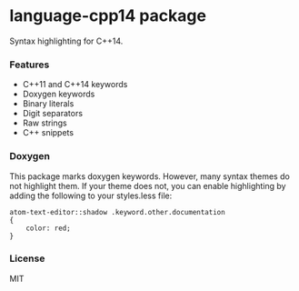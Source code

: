 # language-cpp14 package

Syntax highlighting for C++14.

### Features

* C++11 and C++14 keywords
* Doxygen keywords
* Binary literals
* Digit separators
* Raw strings
* C++ snippets

### Doxygen

This package marks doxygen keywords. However, many syntax themes do not highlight them. If your theme does not, you can enable highlighting by adding the following to your styles.less file:

```less
atom-text-editor::shadow .keyword.other.documentation
{
    color: red;
}
```

### License

MIT
